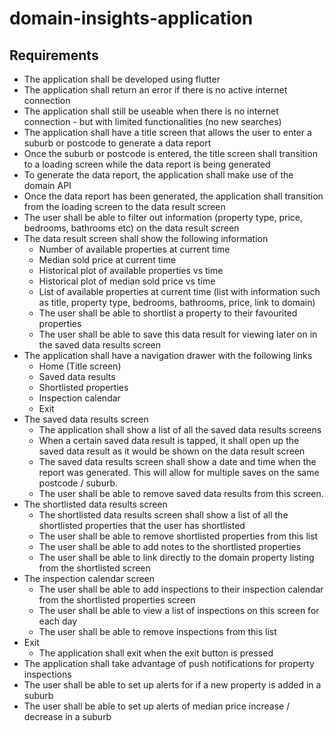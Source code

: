 # domain-insights-application

## Requirements

- The application shall be developed using flutter
- The application shall return an error if there is no active internet connection
- The application shall still be useable when there is no internet connection - but with limited functionalities (no new searches)
- The application shall have a title screen that allows the user to enter a suburb or postcode to generate a data report
- Once the suburb or postcode is entered, the title screen shall transition to a loading screen while the data report is being generated
- To generate the data report, the application shall make use of the domain API
- Once the data report has been generated, the application shall transition from the loading screen to the data result screen
- The user shall be able to filter out information (property type, price, bedrooms, bathrooms etc) on the data result screen
- The data result screen shall show the following information
    - Number of available properties at current time
    - Median sold price at current time
    - Historical plot of available properties vs time
    - Historical plot of median sold price vs time
    - List of available properties at current time (list with information such as title, property type, bedrooms, bathrooms, price, link to domain)
    - The user shall be able to shortlist a property to their favourited properties
    - The user shall be able to save this data result for viewing later on in the saved data results screen
- The application shall have a navigation drawer with the following links
    - Home (Title screen)
    - Saved data results
    - Shortlisted properties
    - Inspection calendar
    - Exit
- The saved data results screen
    - The application shall show a list of all the saved data results screens
    - When a certain saved data result is tapped, it shall open up the saved data result as it would be shown on the data result screen
    - The saved data results screen shall show a date and time when the report was generated. This will allow for multiple saves on the same postcode / suburb.
    - The user shall be able to remove saved data results from this screen.
- The shortlisted data results screen
    - The shortlisted data results screen shall show a list of all the shortlisted properties that the user has shortlisted
    - The user shall be able to remove shortlisted properties from this list
    - The user shall be able to add notes to the shortlisted properties
    - The user shall be able to link directly to the domain property listing from the shortlisted screen
- The inspection calendar screen
    - The user shall be able to add inspections to their inspection calendar from the shortlisted properties screen
    - The user shall be able to view a list of inspections on this screen for each day
    - The user shall be able to remove inspections from this list
- Exit
    - The application shall exit when the exit button is pressed
- The application shall take advantage of push notifications for property inspections
- The user shall be able to set up alerts for if a new property is added in a suburb
- The user shall be able to set up alerts of median price increase / decrease in a suburb